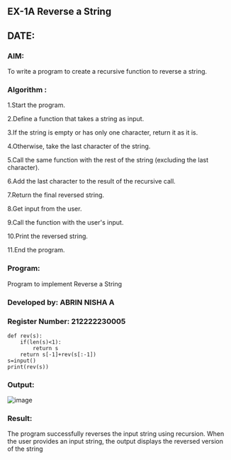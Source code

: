 ## EX-1A Reverse a String


## DATE: 

### AIM:

To write a program to create a recursive function to reverse a string.

### Algorithm : 

1.Start the program.

2.Define a function that takes a string as input.

3.If the string is empty or has only one character, return it as it is.

4.Otherwise, take the last character of the string.

5.Call the same function with the rest of the string (excluding the last character).

6.Add the last character to the result of the recursive call.

7.Return the final reversed string.

8.Get input from the user.

9.Call the function with the user's input.

10.Print the reversed string.

11.End the program.



### Program:

Program to implement Reverse a String
### Developed by: ABRIN NISHA A
### Register Number: 212222230005

```
def rev(s):
    if(len(s)<1):
        return s
    return s[-1]+rev(s[:-1])
s=input()
print(rev(s))

```

### Output:

![image](https://github.com/user-attachments/assets/d9edc907-67d5-4907-a49c-1d1cb1022f9f)


### Result:

The program successfully reverses the input string using recursion. When the user provides an input string, the output displays the reversed version of the string
